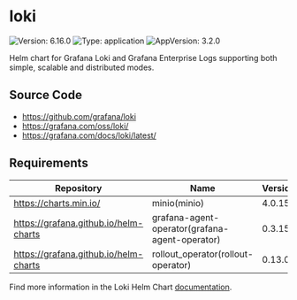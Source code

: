 # loki

![Version: 6.16.0](https://img.shields.io/badge/Version-6.16.0-informational?style=flat-square) ![Type: application](https://img.shields.io/badge/Type-application-informational?style=flat-square) ![AppVersion: 3.2.0](https://img.shields.io/badge/AppVersion-3.2.0-informational?style=flat-square)

Helm chart for Grafana Loki and Grafana Enterprise Logs supporting both simple, scalable and distributed modes.

## Source Code

* <https://github.com/grafana/loki>
* <https://grafana.com/oss/loki/>
* <https://grafana.com/docs/loki/latest/>

## Requirements

| Repository | Name | Version |
|------------|------|---------|
| https://charts.min.io/ | minio(minio) | 4.0.15 |
| https://grafana.github.io/helm-charts | grafana-agent-operator(grafana-agent-operator) | 0.3.15 |
| https://grafana.github.io/helm-charts | rollout_operator(rollout-operator) | 0.13.0 |

Find more information in the Loki Helm Chart [documentation](https://grafana.com/docs/loki/next/installation/helm).
